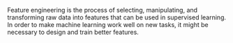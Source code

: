 Feature engineering is the process of selecting, manipulating, and transforming raw data into features that can be used in supervised learning. In order to make machine learning work well on new tasks, it might be necessary to design and train better features.

